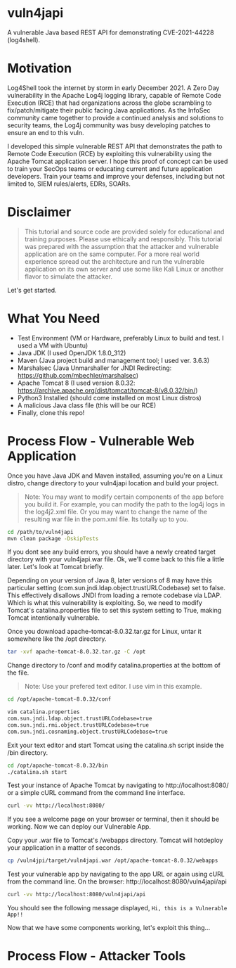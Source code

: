 # vuln4japi
A vulnerable Java based REST API for demonstrating CVE-2021-44228 (log4shell).

# Motivation
Log4Shell took the internet by storm in early December 2021. A Zero Day vulnerability in the Apache Log4j logging library, capable of Remote Code Execution (RCE) that had organizations across the globe scrambling to fix/patch/mitigate their public facing Java applications. As the InfoSec community came together to provide a continued analysis and solutions to security teams, the Log4j community was busy developing patches to ensure an end to this vuln. 

I developed this simple vulnerable REST API that demonstrates the path to Remote Code Execution (RCE) by exploiting this vulnerability using the Apache Tomcat application server. I hope this proof of concept can be used to train your SecOps teams or educating current and future application developers. Train your teams and improve your defenses, including but not limited to, SIEM rules/alerts, EDRs, SOARs.

# Disclaimer
>This tutorial and source code are provided solely for educational and training purposes. Please use ethically and responsibly.
>This tutorial was prepared with the assumption that the attacker and vulnerable application are on the same computer. For a more real world experience spread out the architecture and run the vulnerable application on its own server and use some like Kali Linux or another flavor to simulate the attacker.

Let's get started.

# What You Need
- Test Environment (VM or Hardware, preferably Linux to build and test. I used a VM with Ubuntu)
- Java JDK (I used OpenJDK 1.8.0_312)
- Maven (Java project build and management tool; I used ver. 3.6.3)
- Marshalsec (Java Unmarshaller for JNDI Redirecting: https://github.com/mbechler/marshalsec)
- Apache Tomcat 8 (I used version 8.0.32: https://archive.apache.org/dist/tomcat/tomcat-8/v8.0.32/bin/)
- Python3 Installed (should come installed on most Linux distros)
- A malicious Java class file (this will be our RCE)
- Finally, clone this repo!

# Process Flow - Vulnerable Web Application
Once you have Java JDK and Maven installed, assuming you're on a Linux distro, change directory to your vuln4japi location and build your project.
> Note: You may want to modify certain components of the app before you build it. For example, you can modify the path to the log4j logs in the log4j2.xml file. Or you may want to change the name of the resulting war file in the pom.xml file. Its totally up to you.

```bash
cd /path/to/vuln4japi
mvn clean package -DskipTests 
```
If you dont see any build errors, you should have a newly created target directory with your vuln4japi.war file. Ok, we'll come back to this file a little later. Let's look at Tomcat briefly.

Depending on your version of Java 8, later versions of 8 may have this particular setting (com.sun.jndi.ldap.object.trustURLCodebase) set to false. This effectively disallows JNDI from loading a remote codebase via LDAP. Which is what this vulnerability is exploiting. So, we need to modify Tomcat's catalina.properties file to set this system setting to True, making Tomcat intentionally vulnerable.

Once you download apache-tomcat-8.0.32.tar.gz for Linux, untar it somewhere like the /opt directory.

```bash
tar -xvf apache-tomcat-8.0.32.tar.gz -C /opt
```
Change directory to /conf and modify catalina.properties at the bottom of the file. 
>Note: Use your prefered text editor. I use vim in this example.

```bash
cd /opt/apache-tomcat-8.0.32/conf

vim catalina.properties
com.sun.jndi.ldap.object.trustURLCodebase=true
com.sun.jndi.rmi.object.trustURLCodebase=true
com.sun.jndi.cosnaming.object.trustURLCodebase=true
``` 
Exit your text editor and start Tomcat using the catalina.sh script inside the /bin directory.

```bash
cd /opt/apache-tomcat-8.0.32/bin
./catalina.sh start
```
Test your instance of Apache Tomcat by navigating to http://localhost:8080/ or a simple cURL command from the command line interface.

```bash
curl -vv http://localhost:8080/
```

If you see a welcome page on your browser or terminal, then it should be working. Now we can deploy our Vulnerable App.

Copy your .war file to Tomcat's /webapps directory. Tomcat will hotdeploy your application in a matter of seconds.

```bash
cp /vuln4jpi/target/vuln4japi.war /opt/apache-tomcat-8.0.32/webapps
```

Test your vulnerable app by navigating to the app URL or again using cURL from the command line.
On the browser: http://localhost:8080/vuln4japi/api

```bash
curl -vv http://localhost:8080/vuln4japi/api
```
You should see the following message displayed, ```Hi, this is a Vulnerable App!!```

Now that we have some components working, let's exploit this thing...

# Process Flow - Attacker Tools
